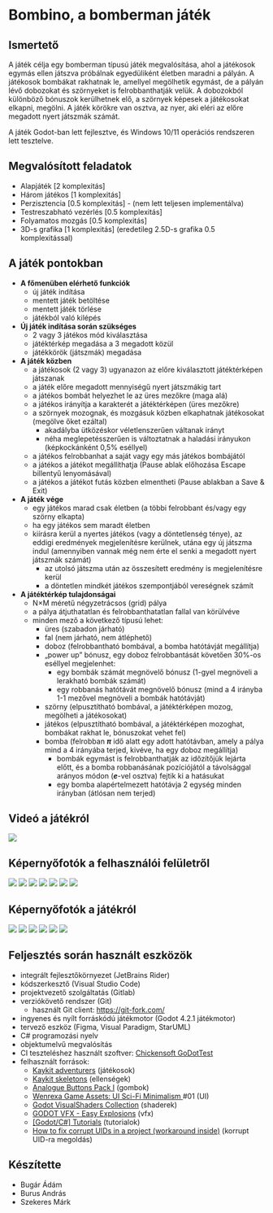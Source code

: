 # Bombino, a bomberman játék


## Ismertető
A játék célja egy bomberman típusú játék megvalósítása, ahol a játékosok egymás ellen játszva próbálnak egyedüliként életben maradni a pályán. A játékosok bombákat rakhatnak le, amellyel megölhetik egymást, de a pályán lévő dobozokat és szörnyeket is felrobbanthatják velük. A dobozokból különböző bónuszok kerülhetnek elő, a szörnyek képesek a játékosokat elkapni, megölni. A játék körökre van osztva, az nyer, aki eléri az előre megadott nyert játszmák számát.

A játék Godot-ban lett fejlesztve, és Windows 10/11 operációs rendszeren lett tesztelve.

## Megvalósított feladatok
- Alapjáték [2 komplexitás]
- Három játékos [1 komplexitás]
- Perzisztencia [0.5 komplexitás] - (nem lett teljesen implementálva)
- Testreszabható vezérlés [0.5 komplexitás]
- Folyamatos mozgás [0.5 komplexitás]
- 3D-s grafika [1 komplexitás] (eredetileg 2.5D-s grafika 0.5 komplexitással)

## A játék pontokban
* **A főmenüben elérhető funkciók**
  * új játék indítása
  * mentett játék betöltése
  * mentett játék törlése
  * játékból való kilépés
* **Új játék indítása során szükséges**
  * 2 vagy 3 játékos mód kiválasztása
  * játéktérkép megadása a 3 megadott közül
  * játékkörök (játszmák) megadása
* **A játék közben**
  * a játékosok (2 vagy 3) ugyanazon az előre kiválasztott játéktérképen játszanak
  * a játék előre megadott mennyiségű nyert játszmákig tart
  * a játékos bombát helyezhet le az üres mezőkre (maga alá)
  * a játékos irányítja a karakterét a játéktérképen (üres mezőkre)
  * a szörnyek mozognak, és mozgásuk közben elkaphatnak játékosokat (megölve őket ezáltal)
    * akadályba ütközéskor véletlenszerűen váltanak irányt
    * néha meglepetésszerűen is változtatnak a haladási irányukon (képkockánként 0,5% eséllyel)
  * a játékos felrobbanhat a saját vagy egy más játékos bombájától
  * a játékos a játékot megállíthatja (Pause ablak előhozása Escape billentyű lenyomásával)
  * a játékos a játékot futás közben elmentheti (Pause ablakban a Save & Exit)
* **A játék vége**
  * egy játékos marad csak életben (a többi felrobbant és/vagy egy szörny elkapta)
  * ha egy játékos sem maradt életben
  * kiírásra kerül a nyertes játékos (vagy a döntetlenség ténye), az eddigi eredmények megjelenítésre kerülnek, utána egy új játszma indul (amennyiben vannak még nem érte el senki a megadott nyert játszmák számát)
    * az utolsó játszma után az összesített eredmény is megjelenítésre kerül
    * a döntetlen mindkét játékos szempontjából vereségnek számít
* **A játéktérkép tulajdonságai**
  * N×M méretű négyzetrácsos (grid) pálya
  * a pálya átjuthatatlan és felrobbanthatatlan fallal van körülvéve
  * minden mező a következő típusú lehet:
    * üres (szabadon járható)
    * fal (nem járható, nem átléphető)
    * doboz (felrobbantható bombával, a bomba hatótávját megállítja)
    * „power up” bónusz, egy doboz felrobbantását követően  30%-os eséllyel megjelenhet:
      * egy bombák számát megnövelő bónusz (1-gyel megnöveli a lerakható bombák számát)
      * egy robbanás hatótávát megnövelő bónusz (mind a 4 irányba 1-1 mezővel megnöveli a bombák hatótávját)
    * szörny (elpusztítható bombával, a játéktérképen mozog, megölheti a játékosokat)
    * játékos (elpusztítható bombával, a játéktérképen mozoghat, bombákat rakhat le, bónuszokat vehet fel)
    * bomba (felrobban **_π_** idő alatt egy adott hatótávban, amely a pálya mind a 4 irányába terjed, kivéve, ha egy doboz megállítja)
      * bombák egymást is felrobbanthatják az időzítőjük lejárta előtt, és a bomba robbanásának pozíciójától a távolsággal arányos módon (**_e_**-vel osztva) fejtik ki a hatásukat
      * egy bomba alapértelmezett hatótávja 2 egység minden irányban (átlósan nem terjed)

## Videó a játékról
[![](https://img.youtube.com/vi/5Lj4rnR6-MQ/0.jpg)](https://www.youtube.com/watch?v=5Lj4rnR6-MQ)


## Képernyőfotók a felhasználói felületről
![](https://i.imgur.com/rCC52IX.png)
![](https://i.imgur.com/CsVtvVA.png)
![](https://i.imgur.com/Qfo01gW.png)
![](https://i.imgur.com/FVCBeSG.png)
![](https://i.imgur.com/g8JbHzX.png)
![](https://i.imgur.com/FD8smsR.png)
![](https://i.imgur.com/6XI7QAe.png)

## Képernyőfotók a játékról
![](https://i.imgur.com/oTh41sH.png)
![](https://i.imgur.com/lVyXFwQ.png)
![](https://i.imgur.com/ds9pbwT.png)
![](https://i.imgur.com/7eNay00.png)
![](https://i.imgur.com/eW8AB3f.png)
![](https://i.imgur.com/Fm5HOkC.png)

## Feljesztés során használt eszközök
* integrált fejlesztőkörnyezet (JetBrains Rider)
* kódszerkesztő (Visual Studio Code)
* projektvezető szolgáltatás (Gitlab)
* verziókövető rendszer (Git)
  * használt Git client: https://git-fork.com/
* ingyenes és nyílt forráskódú játékmotor (Godot 4.2.1 játékmotor)
* tervező eszköz (Figma, Visual Paradigm, StarUML)
* C# programozási nyelv
* objektumelvű megvalósítás
* CI teszteléshez használt szoftver: [Chickensoft GoDotTest](https://github.com/chickensoft-games/GoDotTest)
* felhasznált források:
    * [Kaykit adventurers](https://kaylousberg.itch.io/kaykit-adventurers) (játékosok)
    * [Kaykit skeletons](https://kaylousberg.itch.io/kaykit-skeleton-pack) (ellenségek)
    * [Analogue Buttons Pack I](https://prinbles.itch.io/analogue-buttons-pack-i?fbclid=IwZXh0bgNhZW0CMTAAAR0j0rQiFoxIIadyNnaww961VJgE50F9rKpG9fnOjuOb_GtsV4YGzWgl5lY_aem_ASiA1q0g6QXwSYIROLq_ugPNapExoeU7Sdo9QKuZrpuaTH8D2AuC8FjlZtFiQELosC_Bc7pZQim45iWfrhy4zmAU) (gombok)
    * [Wenrexa Game Assets: UI Sci-Fi Minimalism ](https://wenrexa.itch.io/nesia01?fbclid=IwZXh0bgNhZW0CMTAAAR3cud7iJxuqhpCjZN0Blq6EA54oEqtKFhtoY7TKKooCJLWiHc_w1IqSzhk_aem_AShpSI2FEtu9UE_Fnh-5ql3OU2Cc5L4LkyjMw_bsqzOy84PRMf-Wu0GvJcvMnlyLHLdtuWg7bF0m4-gZYuWW0j-w) #01 (UI)
    * [Godot VisualShaders Collection](https://github.com/daniel-ilett/shaders-godot?fbclid=IwZXh0bgNhZW0CMTAAAR3r7_8n2QASz6CfofABPqLDlRGmRX7d8c7OtF0WvyRG0S5dbk3kdOOW1zU_aem_AShernxKMq0xI8k4GtiOyxJTJDR54lhPKeeFK8OAkSlmYOoC1C6x72OAg-Ov83jULfO8Rn1buQpXfyYIWU4qF8tg) (shaderek)
    * [GODOT VFX - Easy Explosions](https://www.patreon.com/posts/godot-vfx-easy-93683992?fbclid=IwZXh0bgNhZW0CMTAAAR0iNWud4ZBcwBZIHT7Cj48f-ozxxy7WTtFLJDJNRovpe_gofpqbmXtniW8_aem_ASh_5z2PqQkkE1R6RBWW40OHs568gi9d4BzHUzVz3K20d5m3bXwJAgXPQ-nmwH3tso59c0S7SwGTbdfoPq10q9U-) (vfx)
    * [\[Godot/C#\] Tutorials](https://github.com/MinaPecheux/godot-tutorials?fbclid=IwZXh0bgNhZW0CMTAAAR26ub5lIsz9yXxGe8bmlf9BRZAmCgcP-kJdUyJxbQjE4zoMlvujGe9ZUuo_aem_ASgKi7l8AbHXYnRIpkR6qN7A2B0ccYeU3X_cmW83--4DzY5QCMiAqJ6ifffSocwhUniR7UGTd0DuofPsyiMy2XSg) (tutorialok)
    * [How to fix corrupt UIDs in a project (workaround inside)](https://github.com/godotengine/godot/issues/68661?fbclid=IwZXh0bgNhZW0CMTAAAR0Blij6nV1wCjQ5TxcTpTvUjssKOOTTar8036Vqwsf0162Ysff5x0vOWJk_aem_ASjY4ch4mvnTwTh2YeSB-YboAjF2CTSW26bQhQM4R2cPXoGgEudnOutmWoUwj6pVWJBHRymp8kjdoCmuvWcSGgp6) (korrupt UID-ra megoldás)

## Készítette
* Bugár Ádám
* Burus András
* Szekeres Márk

